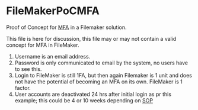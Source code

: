 # FileMakerPoCMFA
Proof of Concept for [MFA](https://en.wikipedia.org/wiki/Multi-factor_authentication) in a Filemaker solution.

This file is here for discussion, this file may or may not contain a valid concept for MFA in FileMaker.

1) Username is an email address.
2) Password is only communicated to email by the system, no users have to see this.
3) Login to FileMaker is still 1FA, but then again Filemaker is 1 unit and does not have the potential of becoming an MFA on its own. FileMaker is 1 factor.
4) User accounts are deactivated 24 hrs after initial login as pr this example; this could be 4 or 10 weeks depending on [SOP](https://en.wikipedia.org/wiki/Standard_operating_procedure)
